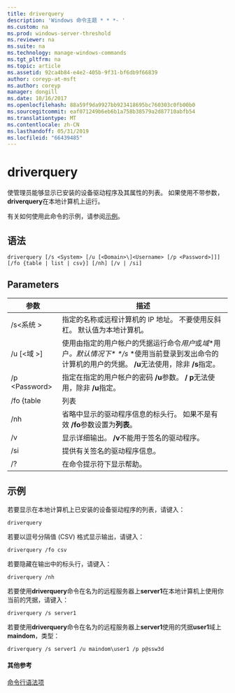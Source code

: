 ```yaml
---
title: driverquery
description: 'Windows 命令主题 * * *- '
ms.custom: na
ms.prod: windows-server-threshold
ms.reviewer: na
ms.suite: na
ms.technology: manage-windows-commands
ms.tgt_pltfrm: na
ms.topic: article
ms.assetid: 92ca4b84-e4e2-405b-9f31-bf6db9f66839
author: coreyp-at-msft
ms.author: coreyp
manager: dongill
ms.date: 10/16/2017
ms.openlocfilehash: 88a59f9da9927bb923418695bc760303c0fb00b0
ms.sourcegitcommit: eaf071249b6eb6b1a758b38579a2d87710abfb54
ms.translationtype: MT
ms.contentlocale: zh-CN
ms.lasthandoff: 05/31/2019
ms.locfileid: "66439485"
---
```

# <a name="driverquery"></a>driverquery



使管理员能够显示已安装的设备驱动程序及其属性的列表。 如果使用不带参数， **driverquery**在本地计算机上运行。

有关如何使用此命令的示例，请参阅[示例](#BKMK_examples)。

## <a name="syntax"></a>语法

```
driverquery [/s <System> [/u [<Domain>\]<Username> [/p <Password>]]] [/fo {table | list | csv}] [/nh] [/v | /si]
```

## <a name="parameters"></a>Parameters

|         参数         |                                                                                                                                         描述                                                                                                                                          |
|---------------------------|----------------------------------------------------------------------------------------------------------------------------------------------------------------------------------------------------------------------------------------------------------------------------------------------|
|       /s\<系统 >        |                                                                                      指定的名称或远程计算机的 IP 地址。 不要使用反斜杠。 默认值为本地计算机。                                                                                       |
| /u [\<域 >\]<Username> | 使用由指定的用户帐户的凭据运行命令*用户*或*域*\*用户<em>。默认情况下\* \*/s</em> \*使用当前登录到发出命令的计算机的用户的凭据。 **/u**无法使用，除非 **/s**指定。 |
|      /p \<Password>       |                                                                           指定在指定的用户帐户的密码 **/u**参数。 **/ p**无法使用，除非 **/u**指定。                                                                            |
|        /fo {table         |                                                                                                                                             列表                                                                                                                                             |
|            /nh            |                                                                                      省略中显示的驱动程序信息的标头行。 如果不是有效 **/fo**参数设置为**列表**。                                                                                      |
|            /v             |                                                                                                               显示详细输出。 **/v**不能用于签名的驱动程序。                                                                                                               |
|            /si            |                                                                                                                          提供有关签名的驱动程序信息。                                                                                                                          |
|            /?             |                                                                                                                             在命令提示符下显示帮助。                                                                                                                             |

## <a name="BKMK_examples"></a>示例

若要显示在本地计算机上已安装的设备驱动程序的列表，请键入：
```
driverquery 
```
若要以逗号分隔值 (CSV) 格式显示输出，请键入：
```
driverquery /fo csv 
```
若要隐藏在输出中的标头行，请键入：
```
driverquery /nh 
```
若要使用**driverquery**命令在名为的远程服务器上**server1**在本地计算机上使用你当前的凭据，请键入：
```
driverquery /s server1
```
若要使用**driverquery**命令在名为的远程服务器上**server1**使用的凭据**user1**域上**maindom**，类型：
```
driverquery /s server1 /u maindom\user1 /p p@ssw3d
```

#### <a name="additional-references"></a>其他参考

[命令行语法项](command-line-syntax-key.md)